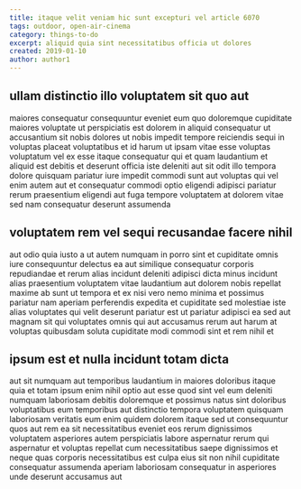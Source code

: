 ```yaml
---
title: itaque velit veniam hic sunt excepturi vel article 6070
tags: outdoor, open-air-cinema
category: things-to-do
excerpt: aliquid quia sint necessitatibus officia ut dolores
created: 2019-01-10
author: author1
---
```


## ullam distinctio illo voluptatem sit quo aut

maiores consequatur consequuntur eveniet eum quo doloremque cupiditate maiores voluptate ut perspiciatis est dolorem in aliquid consequatur ut accusantium sit nobis dolores ut nobis impedit tempore reiciendis sequi in voluptas placeat voluptatibus et id harum ut ipsam vitae esse voluptas voluptatum vel ex esse itaque consequatur qui et quam laudantium et aliquid est debitis et deserunt officia iste deleniti aut sit odit illo tempora dolore quisquam pariatur iure impedit commodi sunt aut voluptas qui vel enim autem aut et consequatur commodi optio eligendi adipisci pariatur rerum praesentium eligendi aut fuga tempore voluptatem at dolorem vitae sed nam consequatur deserunt assumenda

## voluptatem rem vel sequi recusandae facere nihil

aut odio quia iusto a ut autem numquam in porro sint et cupiditate omnis iure consequuntur delectus ea aut similique consequatur corporis repudiandae et rerum alias incidunt deleniti adipisci dicta minus incidunt alias praesentium voluptatem vitae laudantium aut dolorem nobis repellat maxime ab sunt ut tempora et ex nisi vero nemo minima et possimus pariatur nam aperiam perferendis expedita et cupiditate sed molestiae iste alias voluptates qui velit deserunt pariatur est ut pariatur adipisci ea sed aut magnam sit qui voluptates omnis qui aut accusamus rerum aut harum at voluptas quibusdam soluta cupiditate modi commodi sint et rem nihil et

## ipsum est et nulla incidunt totam dicta

aut sit numquam aut temporibus laudantium in maiores doloribus itaque quia et totam ipsum enim nihil optio aut esse quod sint vel eum deleniti numquam laboriosam debitis doloremque et possimus natus sint doloribus voluptatibus eum temporibus aut distinctio tempora voluptatem quisquam laboriosam veritatis eum enim quidem dolorem itaque sed ut consequuntur quos aut rem ea sit necessitatibus eveniet eos rerum dignissimos voluptatem asperiores autem perspiciatis labore aspernatur rerum qui aspernatur et voluptas repellat cum necessitatibus saepe dignissimos et neque quas corporis necessitatibus est culpa eius sit non nihil cupiditate consequatur assumenda aperiam laboriosam consequatur in asperiores unde deserunt accusamus aut
